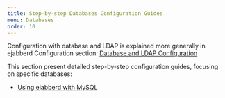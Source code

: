 ```yaml
---
title: Step-by-step Databases Configuration Guides
menu: Databases
order: 10
---
```


Configuration with database and LDAP is explained more generally in
ejabberd Configuration section:
[Database and LDAP Configuration](/admin/guide/configuration/#database-and-ldap-configuration)

This section present detailed step-by-step configuration guides,
focusing on specific databases:

- [Using ejabberd with MySQL](/admin/databases/mysql/)
